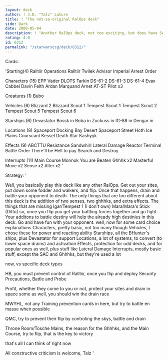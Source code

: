 ```yaml
---
layout: deck
author: ! J.D. "Talz" LaCure
title: ! "The not-so-original RalOps deck"
side: Dark
date: 2000-05-04
description: ! "Another RalOps deck, not too exciting, but does have SAC, an addition of mine.  Basicaly, I need to be active again."
rating: 4.0
id: 6312
permalink: "/starwarsccg/deck/6312/"
---
```

Cards: 

'Starting(4)
Ralltiir Operations
Ralltiir
Twilek Advisor
Imperial Arrest Order

Characters (15)
EPP Vader
DLOTS
Tarkin
DS-61-2
DS-61-3
DS-61-4
Evax
Cabbel
Davin Felth
Ardan
Marquand
Arnet
AT-ST Pilot x3

Creatures (1)
Bubo

Vehicles (6)
Blizzard 2
Blizzard Scout 1
Tempest Scout 1
Tempest Scout 2
Tempest Scout 5
Tempest Scout 6

Starships (6)
Devastator
Bossk in
Boba in
Zuckuss in
IG-88 in
Dengar in

Locations (8)
Spaceport Docking Bay
Desert
Spaceport Street
Hoth Ice Plains
Courscant
Kessel
Death Star
Kashyyk

Effects (9)
ABCTTU
Resistance
Sandwhirl
Lateral Damage
Reactor Terminal
Battle Order
There'll be Hell to pay
Search and Destroy

Interrupts (11)
Main Course
Monnok
You are Beaten
Ghhhk x2
Masterful Move x2
Sense x2
Alter x2 '

Strategy: '

Well, you basically play this deck like any other RalOps.	Get out your sites, put down some fodder and walkers, and flip.  Once that happens, drain and battle your opponent to death.
The only things that are too different about this deck is the addition of two senses, two ghhhks, and extra effects.  The things that are missing
Igar/Tempest 1 (I don't own)
Mara/Mara's Stick (Ditto)
so, once you flip you get your battling forces together and go fight.  Your additons to battle destiny will help the already high destinies in this deck.  Go and have fun with your opponent.
well, now for some card choice explanations
Characters, pretty basic, not too many though
Vehicles, I chose these for power and reacting ability
Starships, all the BHunter's ships, plus Devastator for support
Locations, a lot of systems, to convert (to lower space drains) and activation
Effects, protection for odd decks, and for popular ones as well, plus stuff like Lateral Damage
Interrupts, mostly basic stuff, except the SAC and Ghhhks, but they're used a lot

now, vs specific deck types

HB, you must prevent control of Ralltiir, once you flip and deploy Security Precautions, Battle and Probe

Profit, whether they come to you or not, protect your sites and drain in space some as well, you should win the drain race

MWYHL, not any Training prevention cards in here, but try to battle en masse when possible

QMC, try to prevent their flip by controling the skys, battle and drain

Throne Room/Tosche Mains, the reason for the Ghhhks, and the Main Course, try to flip, that is the key to victory

that's all I can think of right now

All constructive criticism is welcome,
Talz
'
